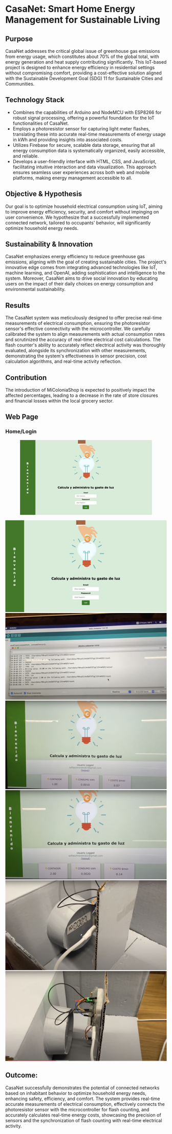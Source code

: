 # CasaNet: Smart Home Energy Management for Sustainable Living

## Purpose

CasaNet addresses the critical global issue of greenhouse gas emissions from energy usage, which constitutes about 70% of the global total, with energy generation and heat supply contributing significantly. This IoT-based project is designed to enhance energy efficiency in residential settings without compromising comfort, providing a cost-effective solution aligned with the Sustainable Development Goal (SDG) 11 for Sustainable Cities and Communities.

## Technology Stack

* Combines the capabilities of Arduino and NodeMCU with ESP8266 for robust signal processing, offering a powerful foundation for the IoT functionalities of CasaNet.
* Employs a photoresistor sensor for capturing light meter flashes, translating these into accurate real-time measurements of energy usage in kWh and providing insights into associated costs.
* Utilizes Firebase for secure, scalable data storage, ensuring that all energy consumption data is systematically organized, easily accessible, and reliable.
* Develops a user-friendly interface with HTML, CSS, and JavaScript, facilitating intuitive interaction and data visualization.
This approach ensures seamless user experiences across both web and mobile platforms, making energy management accessible to all.

## Objective & Hypothesis

Our goal is to optimize household electrical consumption using IoT, aiming to improve energy efficiency, security, and comfort without impinging on user convenience. We hypothesize that a successfully implemented connected network, tailored to occupants' behavior, will significantly optimize household energy needs.

## Sustainability & Innovation

CasaNet emphasizes energy efficiency to reduce greenhouse gas emissions, aligning with the goal of creating sustainable cities. The project's innovative edge comes from integrating advanced technologies like IoT, machine learning, and OpenAI, adding sophistication and intelligence to the system. Moreover, CasaNet aims to drive social innovation by educating users on the impact of their daily choices on energy consumption and environmental sustainability.

## Results

The CasaNet system was meticulously designed to offer precise real-time measurements of electrical consumption, ensuring the photoresistor sensor's effective connectivity with the microcontroller. We carefully calibrated the system to align measurements with actual consumption rates and scrutinized the accuracy of real-time electrical cost calculations. The flash counter's ability to accurately reflect electrical activity was thoroughly evaluated, alongside its synchronization with other measurements, demonstrating the system's effectiveness in sensor precision, cost calculation algorithms, and real-time activity reflection.

## Contribution
The introduction of MiColoniaShop is expected to positively impact the affected percentages, leading to a decrease in the rate of store closures and financial losses within the local grocery sector.

## Web Page

### Home/Login
<div align = "center">
 <img src = "images/login.jpg" width = 412)>
</div>


![WEB_PAGE](images/login.jpg)
![WEB_PAGE](images/arduino.jpg)
![WEB_PAGE](images/web.jpg)
![WEB_PAGE](images/web_2.jpg)
![WEB_PAGE](images/light.jpg)
![WEB_PAGE](images/light2.jpg)





 






## Outcome:

CasaNet successfully demonstrates the potential of connected networks based on inhabitant behavior to optimize household energy needs, enhancing safety, efficiency, and comfort. The system provides real-time accurate measurements of electrical consumption, effectively connects the photoresistor sensor with the microcontroller for flash counting, and accurately calculates real-time energy costs, showcasing the precision of sensors and the synchronization of flash counting with real-time electrical activity.

